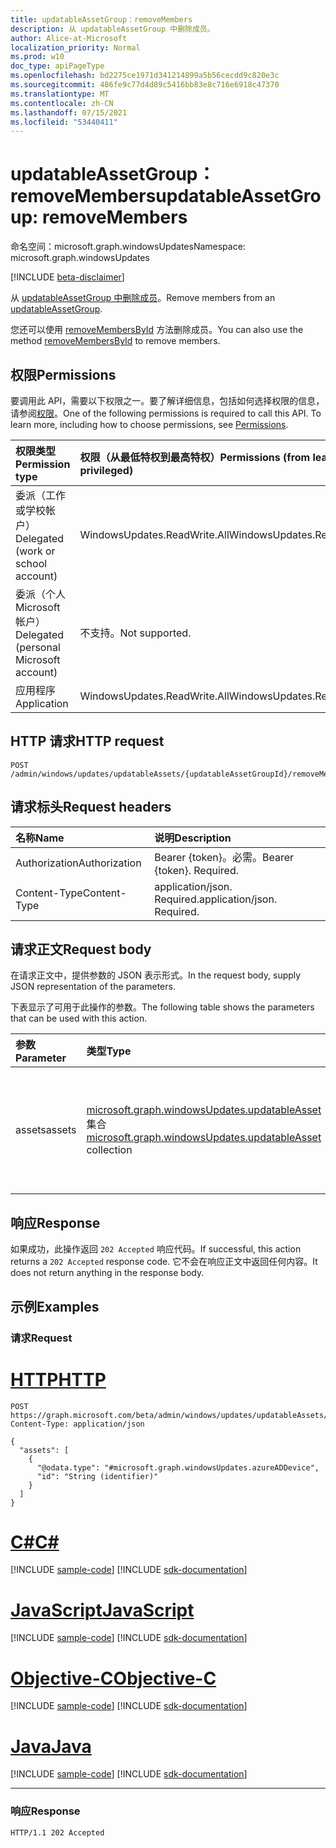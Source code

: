 ```yaml
---
title: updatableAssetGroup：removeMembers
description: 从 updatableAssetGroup 中删除成员。
author: Alice-at-Microsoft
localization_priority: Normal
ms.prod: w10
doc_type: apiPageType
ms.openlocfilehash: bd2275ce1971d341214899a5b56cecdd9c820e3c
ms.sourcegitcommit: 486fe9c77d4d89c5416bb83e8c716e6918c47370
ms.translationtype: MT
ms.contentlocale: zh-CN
ms.lasthandoff: 07/15/2021
ms.locfileid: "53440411"
---
```

# <a name="updatableassetgroup-removemembers"></a><span data-ttu-id="59813-103">updatableAssetGroup：removeMembers</span><span class="sxs-lookup"><span data-stu-id="59813-103">updatableAssetGroup: removeMembers</span></span>
<span data-ttu-id="59813-104">命名空间：microsoft.graph.windowsUpdates</span><span class="sxs-lookup"><span data-stu-id="59813-104">Namespace: microsoft.graph.windowsUpdates</span></span>

[!INCLUDE [beta-disclaimer](../../includes/beta-disclaimer.md)]

<span data-ttu-id="59813-105">从 [updatableAssetGroup 中删除成员](../resources/windowsupdates-updatableassetgroup.md)。</span><span class="sxs-lookup"><span data-stu-id="59813-105">Remove members from an [updatableAssetGroup](../resources/windowsupdates-updatableassetgroup.md).</span></span>

<span data-ttu-id="59813-106">您还可以使用 [removeMembersById](windowsupdates-updatableassetgroup-removemembersbyid.md) 方法删除成员。</span><span class="sxs-lookup"><span data-stu-id="59813-106">You can also use the method [removeMembersById](windowsupdates-updatableassetgroup-removemembersbyid.md) to remove members.</span></span>

## <a name="permissions"></a><span data-ttu-id="59813-107">权限</span><span class="sxs-lookup"><span data-stu-id="59813-107">Permissions</span></span>
<span data-ttu-id="59813-p101">要调用此 API，需要以下权限之一。要了解详细信息，包括如何选择权限的信息，请参阅[权限](/graph/permissions-reference)。</span><span class="sxs-lookup"><span data-stu-id="59813-p101">One of the following permissions is required to call this API. To learn more, including how to choose permissions, see [Permissions](/graph/permissions-reference).</span></span>

|<span data-ttu-id="59813-110">权限类型</span><span class="sxs-lookup"><span data-stu-id="59813-110">Permission type</span></span>|<span data-ttu-id="59813-111">权限（从最低特权到最高特权）</span><span class="sxs-lookup"><span data-stu-id="59813-111">Permissions (from least to most privileged)</span></span>|
|:---|:---|
|<span data-ttu-id="59813-112">委派（工作或学校帐户）</span><span class="sxs-lookup"><span data-stu-id="59813-112">Delegated (work or school account)</span></span>|<span data-ttu-id="59813-113">WindowsUpdates.ReadWrite.All</span><span class="sxs-lookup"><span data-stu-id="59813-113">WindowsUpdates.ReadWrite.All</span></span>|
|<span data-ttu-id="59813-114">委派（个人 Microsoft 帐户）</span><span class="sxs-lookup"><span data-stu-id="59813-114">Delegated (personal Microsoft account)</span></span>|<span data-ttu-id="59813-115">不支持。</span><span class="sxs-lookup"><span data-stu-id="59813-115">Not supported.</span></span>|
|<span data-ttu-id="59813-116">应用程序</span><span class="sxs-lookup"><span data-stu-id="59813-116">Application</span></span>|<span data-ttu-id="59813-117">WindowsUpdates.ReadWrite.All</span><span class="sxs-lookup"><span data-stu-id="59813-117">WindowsUpdates.ReadWrite.All</span></span>|

## <a name="http-request"></a><span data-ttu-id="59813-118">HTTP 请求</span><span class="sxs-lookup"><span data-stu-id="59813-118">HTTP request</span></span>

<!-- {
  "blockType": "ignored"
}
-->
``` http
POST /admin/windows/updates/updatableAssets/{updatableAssetGroupId}/removeMembers
```

## <a name="request-headers"></a><span data-ttu-id="59813-119">请求标头</span><span class="sxs-lookup"><span data-stu-id="59813-119">Request headers</span></span>
|<span data-ttu-id="59813-120">名称</span><span class="sxs-lookup"><span data-stu-id="59813-120">Name</span></span>|<span data-ttu-id="59813-121">说明</span><span class="sxs-lookup"><span data-stu-id="59813-121">Description</span></span>|
|:---|:---|
|<span data-ttu-id="59813-122">Authorization</span><span class="sxs-lookup"><span data-stu-id="59813-122">Authorization</span></span>|<span data-ttu-id="59813-p102">Bearer {token}。必需。</span><span class="sxs-lookup"><span data-stu-id="59813-p102">Bearer {token}. Required.</span></span>|
|<span data-ttu-id="59813-125">Content-Type</span><span class="sxs-lookup"><span data-stu-id="59813-125">Content-Type</span></span>|<span data-ttu-id="59813-p103">application/json. Required.</span><span class="sxs-lookup"><span data-stu-id="59813-p103">application/json. Required.</span></span>|

## <a name="request-body"></a><span data-ttu-id="59813-128">请求正文</span><span class="sxs-lookup"><span data-stu-id="59813-128">Request body</span></span>
<span data-ttu-id="59813-129">在请求正文中，提供参数的 JSON 表示形式。</span><span class="sxs-lookup"><span data-stu-id="59813-129">In the request body, supply JSON representation of the parameters.</span></span>

<span data-ttu-id="59813-130">下表显示了可用于此操作的参数。</span><span class="sxs-lookup"><span data-stu-id="59813-130">The following table shows the parameters that can be used with this action.</span></span>

|<span data-ttu-id="59813-131">参数</span><span class="sxs-lookup"><span data-stu-id="59813-131">Parameter</span></span>|<span data-ttu-id="59813-132">类型</span><span class="sxs-lookup"><span data-stu-id="59813-132">Type</span></span>|<span data-ttu-id="59813-133">说明</span><span class="sxs-lookup"><span data-stu-id="59813-133">Description</span></span>|
|:---|:---|:---|
|<span data-ttu-id="59813-134">assets</span><span class="sxs-lookup"><span data-stu-id="59813-134">assets</span></span>|<span data-ttu-id="59813-135">[microsoft.graph.windowsUpdates.updatableAsset](../resources/windowsupdates-updatableasset.md) 集合</span><span class="sxs-lookup"><span data-stu-id="59813-135">[microsoft.graph.windowsUpdates.updatableAsset](../resources/windowsupdates-updatableasset.md) collection</span></span>|<span data-ttu-id="59813-136">要 **作为 updatableAssetGroup** 成员删除的 **updatableAsset 资源的列表**。</span><span class="sxs-lookup"><span data-stu-id="59813-136">List of **updatableAsset** resources to remove as members of the **updatableAssetGroup**.</span></span>|

## <a name="response"></a><span data-ttu-id="59813-137">响应</span><span class="sxs-lookup"><span data-stu-id="59813-137">Response</span></span>

<span data-ttu-id="59813-138">如果成功，此操作返回 `202 Accepted` 响应代码。</span><span class="sxs-lookup"><span data-stu-id="59813-138">If successful, this action returns a `202 Accepted` response code.</span></span> <span data-ttu-id="59813-139">它不会在响应正文中返回任何内容。</span><span class="sxs-lookup"><span data-stu-id="59813-139">It does not return anything in the response body.</span></span>

## <a name="examples"></a><span data-ttu-id="59813-140">示例</span><span class="sxs-lookup"><span data-stu-id="59813-140">Examples</span></span>

### <a name="request"></a><span data-ttu-id="59813-141">请求</span><span class="sxs-lookup"><span data-stu-id="59813-141">Request</span></span>

# <a name="http"></a>[<span data-ttu-id="59813-142">HTTP</span><span class="sxs-lookup"><span data-stu-id="59813-142">HTTP</span></span>](#tab/http)
<!-- {
  "blockType": "request",
  "name": "updatableassetgroup_removemembers"
}
-->
``` http
POST https://graph.microsoft.com/beta/admin/windows/updates/updatableAssets/{updatableAssetGroupId}/removeMembers
Content-Type: application/json

{
  "assets": [
    {
      "@odata.type": "#microsoft.graph.windowsUpdates.azureADDevice",
      "id": "String (identifier)"
    }
  ]
}
```
# <a name="c"></a>[<span data-ttu-id="59813-143">C#</span><span class="sxs-lookup"><span data-stu-id="59813-143">C#</span></span>](#tab/csharp)
[!INCLUDE [sample-code](../includes/snippets/csharp/updatableassetgroup-removemembers-csharp-snippets.md)]
[!INCLUDE [sdk-documentation](../includes/snippets/snippets-sdk-documentation-link.md)]

# <a name="javascript"></a>[<span data-ttu-id="59813-144">JavaScript</span><span class="sxs-lookup"><span data-stu-id="59813-144">JavaScript</span></span>](#tab/javascript)
[!INCLUDE [sample-code](../includes/snippets/javascript/updatableassetgroup-removemembers-javascript-snippets.md)]
[!INCLUDE [sdk-documentation](../includes/snippets/snippets-sdk-documentation-link.md)]

# <a name="objective-c"></a>[<span data-ttu-id="59813-145">Objective-C</span><span class="sxs-lookup"><span data-stu-id="59813-145">Objective-C</span></span>](#tab/objc)
[!INCLUDE [sample-code](../includes/snippets/objc/updatableassetgroup-removemembers-objc-snippets.md)]
[!INCLUDE [sdk-documentation](../includes/snippets/snippets-sdk-documentation-link.md)]

# <a name="java"></a>[<span data-ttu-id="59813-146">Java</span><span class="sxs-lookup"><span data-stu-id="59813-146">Java</span></span>](#tab/java)
[!INCLUDE [sample-code](../includes/snippets/java/updatableassetgroup-removemembers-java-snippets.md)]
[!INCLUDE [sdk-documentation](../includes/snippets/snippets-sdk-documentation-link.md)]

---


### <a name="response"></a><span data-ttu-id="59813-147">响应</span><span class="sxs-lookup"><span data-stu-id="59813-147">Response</span></span>

<!-- {
  "blockType": "response",
  "truncated": true
}
-->
``` http
HTTP/1.1 202 Accepted
```
